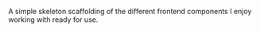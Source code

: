 A simple skeleton scaffolding of the different frontend components I enjoy working with ready for use.

